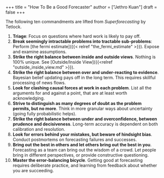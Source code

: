 +++
title = "How To Be a Good Forecaster"
author = ["Jethro Kuan"]
draft = false
+++

The following ten commandments are lifted from _Superforecasting_ by Tetlock.

1.  **Triage**: Focus on questions where hard work is likely to pay off.
2.  **Break seemingly intractable problems into tractable sub-problems**: Perform
    [the fermi estimate]({{< relref "the_fermi_estimate" >}}). Expose and examine assumptions.
3.  **Strike the right balance between inside and outside views**. Nothing is 100%
    unique. See [Outside/Inside View]({{<relref "outside_inside_view.md" >}}).
4.  **Strike the right balance between over and under-reacting to evidence**.
    Bayesian belief updating pays off in the long term. This requires skillful
    processing of news flows.
5.  **Look for clashing causal forces at work in each problem**. List all the
    arguments for and against a point, that are at least worth acknowledging.
6.  **Strive to distinguish as many degrees of doubt as the problem permits, but
    no more**. Think in more granular ways about uncertainty (going fully
    probabilistic helps).
7.  **Strike the right balance between under and overconfidence, between prudence
    and decisiveness**. Long-term accuracy is dependent on both calibration and
    resolution.
8.  **Look for errors behind your mistakes, but beware of hindsight bias**. Conduct
    postmortems on forecasting failures and successes.
9.  **Bring out the best in others and let others bring out the best in you**.
    Forecasting as a team can bring out the wisdom of a crowd. Let people bring
    in different perspectives, or provide constructive questioning.
10. **Master the error-balancing bicycle**. Getting good at forecasting requires
    deliberate practice, and learning from feedback about whether you are
    succeeding.

